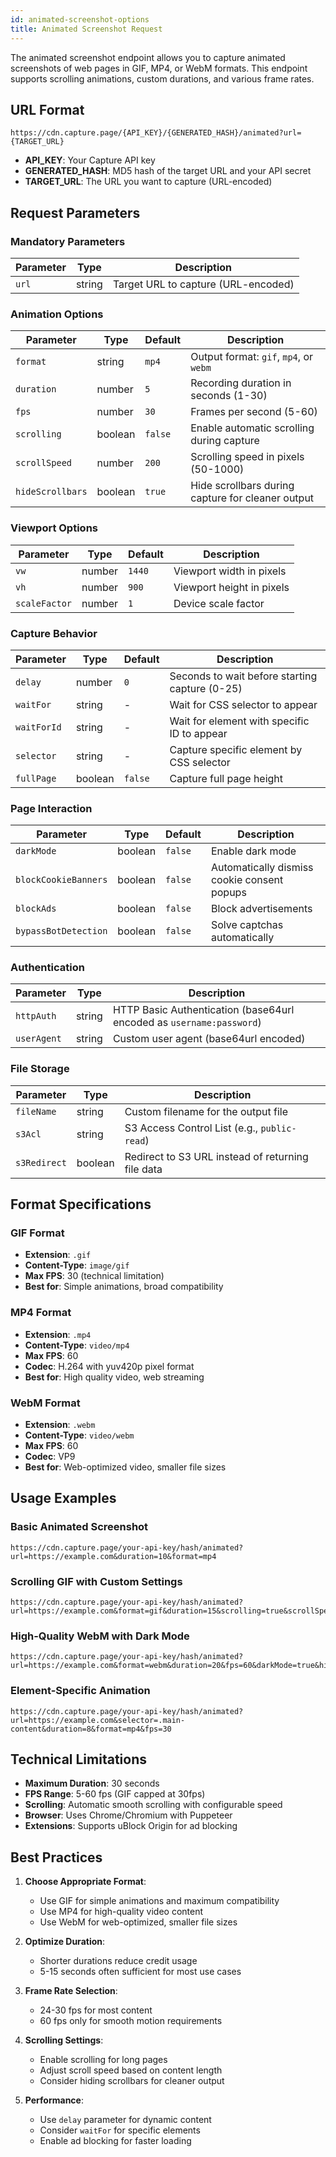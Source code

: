 ```yaml
---
id: animated-screenshot-options
title: Animated Screenshot Request
---
```


The animated screenshot endpoint allows you to capture animated screenshots of web pages in GIF, MP4, or WebM formats. This endpoint supports scrolling animations, custom durations, and various frame rates.

## URL Format

```
https://cdn.capture.page/{API_KEY}/{GENERATED_HASH}/animated?url={TARGET_URL}
```

- **API_KEY**: Your Capture API key
- **GENERATED_HASH**: MD5 hash of the target URL and your API secret
- **TARGET_URL**: The URL you want to capture (URL-encoded)

## Request Parameters

### Mandatory Parameters

| Parameter | Type | Description |
|-----------|------|-------------|
| `url` | string | Target URL to capture (URL-encoded) |

### Animation Options

| Parameter | Type | Default | Description |
|-----------|------|---------|-------------|
| `format` | string | `mp4` | Output format: `gif`, `mp4`, or `webm` |
| `duration` | number | `5` | Recording duration in seconds (1-30) |
| `fps` | number | `30` | Frames per second (5-60) |
| `scrolling` | boolean | `false` | Enable automatic scrolling during capture |
| `scrollSpeed` | number | `200` | Scrolling speed in pixels (50-1000) |
| `hideScrollbars` | boolean | `true` | Hide scrollbars during capture for cleaner output |

### Viewport Options

| Parameter | Type | Default | Description |
|-----------|------|---------|-------------|
| `vw` | number | `1440` | Viewport width in pixels |
| `vh` | number | `900` | Viewport height in pixels |
| `scaleFactor` | number | `1` | Device scale factor |

### Capture Behavior

| Parameter | Type | Default | Description |
|-----------|------|---------|-------------|
| `delay` | number | `0` | Seconds to wait before starting capture (0-25) |
| `waitFor` | string | - | Wait for CSS selector to appear |
| `waitForId` | string | - | Wait for element with specific ID to appear |
| `selector` | string | - | Capture specific element by CSS selector |
| `fullPage` | boolean | `false` | Capture full page height |

### Page Interaction

| Parameter | Type | Default | Description |
|-----------|------|---------|-------------|
| `darkMode` | boolean | `false` | Enable dark mode |
| `blockCookieBanners` | boolean | `false` | Automatically dismiss cookie consent popups |
| `blockAds` | boolean | `false` | Block advertisements |
| `bypassBotDetection` | boolean | `false` | Solve captchas automatically |

### Authentication

| Parameter | Type | Description |
|-----------|------|-------------|
| `httpAuth` | string | HTTP Basic Authentication (base64url encoded as `username:password`) |
| `userAgent` | string | Custom user agent (base64url encoded) |

### File Storage

| Parameter | Type | Description |
|-----------|------|-------------|
| `fileName` | string | Custom filename for the output file |
| `s3Acl` | string | S3 Access Control List (e.g., `public-read`) |
| `s3Redirect` | boolean | Redirect to S3 URL instead of returning file data |

## Format Specifications

### GIF Format
- **Extension**: `.gif`
- **Content-Type**: `image/gif`
- **Max FPS**: 30 (technical limitation)
- **Best for**: Simple animations, broad compatibility

### MP4 Format
- **Extension**: `.mp4`
- **Content-Type**: `video/mp4`
- **Max FPS**: 60
- **Codec**: H.264 with yuv420p pixel format
- **Best for**: High quality video, web streaming

### WebM Format
- **Extension**: `.webm`
- **Content-Type**: `video/webm`
- **Max FPS**: 60
- **Codec**: VP9
- **Best for**: Web-optimized video, smaller file sizes

## Usage Examples

### Basic Animated Screenshot
```
https://cdn.capture.page/your-api-key/hash/animated?url=https://example.com&duration=10&format=mp4
```

### Scrolling GIF with Custom Settings
```
https://cdn.capture.page/your-api-key/hash/animated?url=https://example.com&format=gif&duration=15&scrolling=true&scrollSpeed=300&fps=24
```

### High-Quality WebM with Dark Mode
```
https://cdn.capture.page/your-api-key/hash/animated?url=https://example.com&format=webm&duration=20&fps=60&darkMode=true&hideScrollbars=true
```

### Element-Specific Animation
```
https://cdn.capture.page/your-api-key/hash/animated?url=https://example.com&selector=.main-content&duration=8&format=mp4&fps=30
```

## Technical Limitations

- **Maximum Duration**: 30 seconds
- **FPS Range**: 5-60 fps (GIF capped at 30fps)
- **Scrolling**: Automatic smooth scrolling with configurable speed
- **Browser**: Uses Chrome/Chromium with Puppeteer
- **Extensions**: Supports uBlock Origin for ad blocking

## Best Practices

1. **Choose Appropriate Format**:
   - Use GIF for simple animations and maximum compatibility
   - Use MP4 for high-quality video content
   - Use WebM for web-optimized, smaller file sizes

2. **Optimize Duration**:
   - Shorter durations reduce credit usage
   - 5-15 seconds often sufficient for most use cases

3. **Frame Rate Selection**:
   - 24-30 fps for most content
   - 60 fps only for smooth motion requirements

4. **Scrolling Settings**:
   - Enable scrolling for long pages
   - Adjust scroll speed based on content length
   - Consider hiding scrollbars for cleaner output

5. **Performance**:
   - Use `delay` parameter for dynamic content
   - Consider `waitFor` for specific elements
   - Enable ad blocking for faster loading
